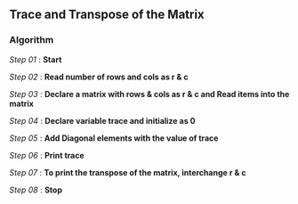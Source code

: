 ## Trace and Transpose of the Matrix

### Algorithm

*Step 01* : **Start**

*Step 02* : **Read number of rows and cols as r & c**

*Step 03* : **Declare a matrix with rows & cols as r & c and Read items into the matrix**

*Step 04* : **Declare variable trace and initialize as 0**

*Step 05* : **Add Diagonal elements with the value of trace**

*Step 06* : **Print trace**

*Step 07* : **To print the transpose of the matrix, interchange r & c**

*Step 08* : **Stop**